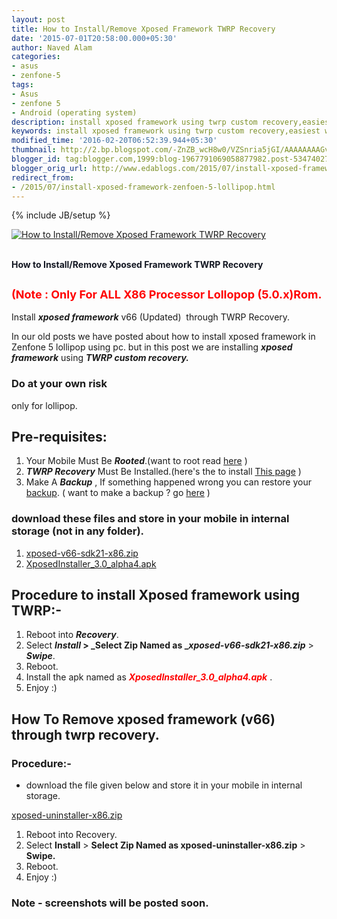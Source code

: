 ```yaml
---
layout: post
title: How to Install/Remove Xposed Framework TWRP Recovery
date: '2015-07-01T20:58:00.000+05:30'
author: Naved Alam
categories:
- asus
- zenfone-5
tags:
- Asus
- zenfone 5
- Android (operating system)
description: install xposed framework using twrp custom recovery,easiest way to install and remove xposed framework without pc, install xposed framework without pc, twrp
keywords: install xposed framework using twrp custom recovery,easiest way to install and remove xposed framework without pc, install xposed framework without pc, twrp
modified_time: '2016-02-20T06:52:39.944+05:30'
thumbnail: http://2.bp.blogspot.com/-ZnZB_wcH8w0/VZSnria5jGI/AAAAAAAAGvM/pv6-O5PzdGs/s72-c/How-to-Install-Remove-Xposed-Framework-TWRP-Recovery.png
blogger_id: tag:blogger.com,1999:blog-1967791069058877982.post-5347402738793099533
blogger_orig_url: http://www.edablogs.com/2015/07/install-xposed-framework-zenfoen-5-lollipop.html
redirect_from:
- /2015/07/install-xposed-framework-zenfoen-5-lollipop.html
---
```


{% include JB/setup %}

[![How to Install/Remove Xposed Framework TWRP Recovery](http://2.bp.blogspot.com/-ZnZB_wcH8w0/VZSnria5jGI/AAAAAAAAGvM/pv6-O5PzdGs/s1600/How-to-Install-Remove-Xposed-Framework-TWRP-Recovery.png "How to Install/Remove Xposed Framework TWRP Recovery")](http://2.bp.blogspot.com/-ZnZB_wcH8w0/VZSnria5jGI/AAAAAAAAGvM/pv6-O5PzdGs/s1600/How-to-Install-Remove-Xposed-Framework-TWRP-Recovery.png)

## <span style="color: #141823;"><span style="font-size: 14px; line-height: 19.3199996948242px;">How to Install/Remove Xposed Framework TWRP Recovery</span></span>

## <span style="color: red; font-size: large; line-height: 19.3199996948242px;">(Note : Only For ALL X86 Processor Lollopop (5.0.x)Rom.</span>

Install **_xposed framework_** v66 (Updated)  through TWRP Recovery.  

In our old posts we have posted about how to install xposed framework in Zenfone 5 lollipop using pc. but in this post we are installing **_xposed framework_** using **_TWRP custom recovery._**  

### Do at your own risk

only for lollipop.  

## Pre-requisites:

1.  Your Mobile Must Be **_Rooted_**.(want to root read [here](http://www.zenfone-five.blogspot.in/2015/06/root-zenfone-4-45-5-6-lollipop-official.html) )
2.  **_TWRP Recovery_** Must Be Installed.(here's the to install [This page](http://www.xdablogs.com/2015/06/twrp-recovery-for-zenfone-5-stable.html) )
3.  Make A **_Backup_** , If something happened wrong you can restore your [backup](http://en.wikipedia.org/wiki/Backup "Backup"). ( want to make a backup ? go [here](http://www.xdablogs.com/2015/06/how-to-make-full-backup-of-asus-zenfone.html) )

### download these files and store in your mobile in internal storage (not in any folder).

1.  [xposed-v66-sdk21-x86.zip](http://sh.st/vB2Gw)
2.  [XposedInstaller_3.0_alpha4.apk](http://sh.st/vB2Fi)

## Procedure to install Xposed framework using TWRP:-

1.  Reboot into **_Recovery_**.
2.  Select **_Install_ **> **_Select Zip Named as _**<span style="color: red;">**_xposed-v66-sdk21-x86.zip_**</span> > **_Swipe_**.
3.  Reboot.
4.  Install the apk named as **_<span style="color: red;">XposedInstaller_3.0_alpha4.apk</span>_** .
5.  Enjoy :)

## How To Remove xposed framework (v66) through twrp recovery.

### Procedure:-

*   download the file given below and store it in your mobile in internal storage.

[xposed-uninstaller-x86.zip](http://sh.st/vB2SL)

1.  Reboot into Recovery.
2.  Select **Install** > **Select Zip Named as xposed-uninstaller-x86.zip** > **Swipe.**
3.  Reboot.
4.  Enjoy :)

### Note - screenshots will be posted soon.